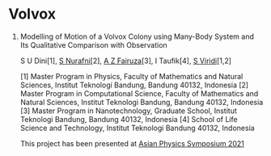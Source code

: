 # Volvox

1. Modelling of Motion of a Volvox Colony using Many-Body System and Its
Qualitative Comparison with Observation

    S U Dini[1], [S Nurafni](https://github.com/sevinurafni)[2], [A Z Fairuza](https://github.com/azfairuza)[3], I Taufik[4], [S Viridi](https://github.com/dudung)[1,2]

    [1] Master Program in Physics, Faculty of Mathematics and Natural Sciences, Institut Teknologi Bandung, Bandung 40132, Indonesia
    [2] Master Program in Computational Science, Faculty of Mathematics and Natural Sciences, Institut Teknologi Bandung, Bandung 40132, Indonesia
    [3] Master Program in Nanotechnology, Graduate School, Institut Teknologi Bandung, Bandung 40132, Indonesia
    [4] School of Life Science and Technology, Institut Teknologi Bandung 40132, Indonesia

    This project has been presented at [Asian Physics Symposium 2021](https://fmipa-itb.org/aps2021/)
